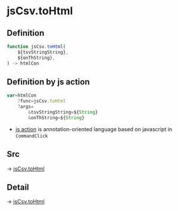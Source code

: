 # jsCsv.toHtml

## Definition

```js.js
function jsCsv.toHtml(
	${tsvStringString},
	${onThString},
) -> htmlCon
```


## Definition by js action

```js.js
var=htmlCon
	?func=jsCsv.toHtml
	?args=
		&tsvStringString=${String}
		&onThString=${String}
```

- [js action](#) is annotation-oriented language based on javascript in `CommandClick`



## Src

-> [jsCsv.toHtml](https://github.com/puutaro/CommandClick/blob/master/app/src/main/java/com/puutaro/commandclick/fragment_lib/terminal_fragment/js_interface/JsCsv.kt#L324)

## Detail

-> [jsCsv.toHtml](https://github.com/puutaro/CommandClick/blob/master/md/developer/js_interface/details/JsCsv/toHtml.md)
